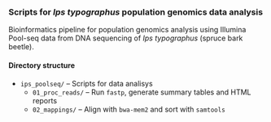 ### Scripts for *Ips typographus* population genomics data analysis
Bioinformatics pipeline for population genomics analysis using Illumina Pool-seq data from DNA sequencing of *Ips typographus* (spruce bark beetle).

#### Directory structure
- `ips_poolseq/` – Scripts for data analisys
	- `01_proc_reads/` – Run `fastp`, generate summary tables and HTML reports
	- `02_mappings/` – Align with `bwa-mem2` and sort with `samtools`